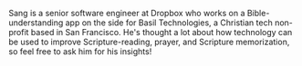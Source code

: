﻿---
name: Sang Tian
description: 
picture: sang_tian.png

---

Sang is a senior software engineer at Dropbox who works on a Bible-understanding app on the side for Basil Technologies, a Christian tech non-profit based in San Francisco. He's thought a lot about how technology can be used to improve Scripture-reading, prayer, and Scripture memorization, so feel free to ask him for his insights!


